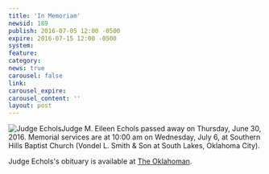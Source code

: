 ```yaml
---
title: 'In Memoriam'
newsid: 189
publish: 2016-07-05 12:00 -0500
expire: 2016-07-15 12:00 -0500
system: 
feature: 
category: 
news: true
carousel: false
link: 
carousel_expire: 
carousel_content: ''
layout: post
---
```

<div style="float: left;"><img src="http://www.oscn.net/images/news/judgeechols.jpg" alt="Judge Echols"></div>
<p>Judge M. Eileen Echols passed away on Thursday, June 30, 2016. Memorial services are at 10:00 am on Wednesday, July 6, at Southern Hills Baptist Church (Vondel L. Smith &amp; Son at South Lakes, Oklahoma City).</p>
<p>Judge Echols's obituary is available at <a href="http://legacy.newsok.com/obituaries/oklahoman/obituary.aspx?n=eileen-echols&pid=180543228">The Oklahoman</a>.</p>
<div style="clear: both;"></div>
